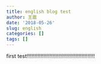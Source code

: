 ```yaml
---
title: english blog test
author: 王震
date: '2018-05-26'
slug: english
categories: []
tags: []
---
```


 first test!!!!!!!!!!!!!!!!!!!!!!!!!!!!!!!!!!!!!!!!!!!!!